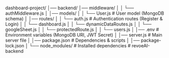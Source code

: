 dashboard-project/
│── backend/
│── middleware/
│   │   └── authMiddleware.js
│   │── models/
│   │   └── User.js          # User model (MongoDB schema)
│   │── routes/
│   │   └── auth.js          # Authentication routes (Register & Login)
│   │   └── dashboard.js
│   │   └── dynamicDataRoutes.js
│   │   └── googleSheet.js
│   │   └── protectedRoute.js
│   │   └── users.js
│   │── .env                 # Environment variables (MongoDB URI, JWT Secret)
│   │── server.js            # Main server file
│   │── package.json         # Dependencies & scripts
│   │── package-lock.json
│   └── node_modules/        # Installed dependencies
#   r e v o e A I - b a c k e n d  
 
